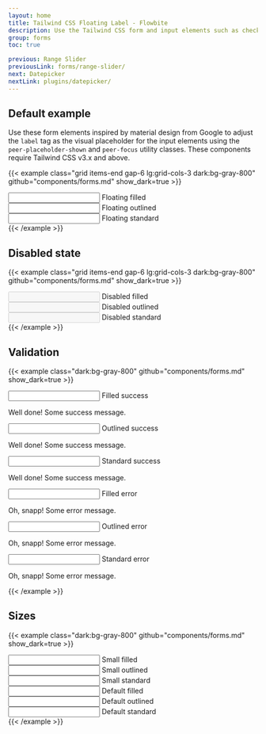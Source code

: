 ```yaml
---
layout: home
title: Tailwind CSS Floating Label - Flowbite
description: Use the Tailwind CSS form and input elements such as checkboxes, radios, textarea, text inputs to collect information from users with Flowbite
group: forms
toc: true

previous: Range Slider
previousLink: forms/range-slider/
next: Datepicker
nextLink: plugins/datepicker/
---
```


## Default example

Use these form elements inspired by material design from Google to adjust the `label` tag as the visual placeholder for the input elements using the `peer-placeholder-shown` and `peer-focus` utility classes. These components require Tailwind CSS v3.x and above.

{{< example class="grid items-end gap-6 lg:grid-cols-3 dark:bg-gray-800" github="components/forms.md" show_dark=true >}}
<div class="relative">
    <input type="text" id="floating_filled" class="block rounded-t-lg px-2.5 pb-2.5 pt-5 w-full text-sm text-gray-900 bg-gray-50 dark:bg-gray-700 border-0 border-b-2 border-gray-300 appearance-none dark:text-white dark:border-gray-600 dark:focus:border-blue-500 focus:outline-none focus:ring-0 focus:border-blue-600 peer" placeholder=" " required />
    <label for="floating_filled" class="absolute text-sm text-gray-500 dark:text-gray-400 duration-300 transform -translate-y-4 scale-75 top-4 z-10 origin-[0] left-2.5 peer-focus:text-blue-600 peer-focus:dark:text-blue-500 peer-placeholder-shown:scale-100 peer-placeholder-shown:translate-y-0 peer-focus:scale-75 peer-focus:-translate-y-4">Floating filled</label>
</div>
<div class="relative">
    <input type="text" id="floating_outlined" class="block px-2.5 pb-2.5 pt-4 w-full text-sm text-gray-900 bg-transparent rounded-lg border-1 border-gray-300 appearance-none dark:text-white dark:border-gray-600 dark:focus:border-blue-500 focus:outline-none focus:ring-0 focus:border-blue-600 peer" placeholder=" " required />
    <label for="floating_outlined" class="absolute text-sm text-gray-500 dark:text-gray-400 duration-300 transform -translate-y-4 scale-75 top-2 z-10 origin-[0] bg-white dark:bg-gray-800 px-2 peer-focus:px-2 peer-focus:text-blue-600 peer-focus:dark:text-blue-500 peer-placeholder-shown:scale-100 peer-placeholder-shown:-translate-y-1/2 peer-placeholder-shown:top-1/2 peer-focus:top-2 peer-focus:scale-75 peer-focus:-translate-y-4 left-1">Floating outlined</label>
</div>
<div class="relative z-0">
    <input type="text" id="floating_standard" class="block py-2.5 px-0 w-full text-sm text-gray-900 bg-transparent border-0 border-b-2 border-gray-300 appearance-none dark:text-white dark:border-gray-600 dark:focus:border-blue-500 focus:outline-none focus:ring-0 focus:border-blue-600 peer" placeholder=" " required />
    <label for="floating_standard" class="absolute text-sm text-gray-500 dark:text-gray-400 duration-300 transform -translate-y-6 scale-75 top-3 -z-10 origin-[0] peer-focus:left-0 peer-focus:text-blue-600 peer-focus:dark:text-blue-500 peer-placeholder-shown:scale-100 peer-placeholder-shown:translate-y-0 peer-focus:scale-75 peer-focus:-translate-y-6">Floating standard</label>
</div>
{{< /example >}}

## Disabled state

{{< example class="grid items-end gap-6 lg:grid-cols-3 dark:bg-gray-800" github="components/forms.md" show_dark=true >}}
<div class="relative">
    <input type="text" id="disabled_filled" class="block rounded-t-lg px-2.5 pb-2.5 pt-5 w-full text-sm text-gray-900 bg-gray-50 dark:bg-gray-700 border-0 border-b-2 border-gray-300 appearance-none dark:text-white dark:border-gray-600 dark:focus:border-blue-500 focus:outline-none focus:ring-0 focus:border-blue-600 peer" placeholder=" " disabled />
    <label for="disabled_filled" class="absolute text-sm text-gray-400 dark:text-gray-500 duration-300 transform -translate-y-4 scale-75 top-4 z-10 origin-[0] left-2.5 peer-focus:text-blue-600 peer-focus:dark:text-blue-500 peer-placeholder-shown:scale-100 peer-placeholder-shown:translate-y-0 peer-focus:scale-75 peer-focus:-translate-y-4">Disabled filled</label>
</div>
<div class="relative">
    <input type="text" id="disabled_outlined" class="block px-2.5 pb-2.5 pt-4 w-full text-sm text-gray-900 bg-transparent rounded-lg border-1 border-gray-300 appearance-none dark:text-white dark:border-gray-600 dark:focus:border-blue-500 focus:outline-none focus:ring-0 focus:border-blue-600 peer" placeholder=" " disabled />
    <label for="disabled_outlined" class="absolute text-sm text-gray-400 dark:text-gray-500 duration-300 transform -translate-y-4 scale-75 top-2 z-10 origin-[0] bg-white dark:bg-gray-800 px-2 peer-focus:px-2 peer-focus:text-blue-600 peer-focus:dark:text-blue-500 peer-placeholder-shown:scale-100 peer-placeholder-shown:-translate-y-1/2 peer-placeholder-shown:top-1/2 peer-focus:top-2 peer-focus:scale-75 peer-focus:-translate-y-4 left-1">Disabled outlined</label>
</div>
<div class="relative z-0">
    <input type="text" id="disabled_standard" class="block py-2.5 px-0 w-full text-sm text-gray-900 bg-transparent border-0 border-b-2 border-gray-300 appearance-none dark:text-white dark:border-gray-600 dark:focus:border-blue-500 focus:outline-none focus:ring-0 focus:border-blue-600 peer" placeholder=" " disabled />
    <label for="disabled_standard" class="absolute text-sm text-gray-400 dark:text-gray-500 duration-300 transform -translate-y-6 scale-75 top-3 -z-10 origin-[0] peer-focus:left-0 peer-focus:text-blue-600 peer-focus:dark:text-blue-500 peer-placeholder-shown:scale-100 peer-placeholder-shown:translate-y-0 peer-focus:scale-75 peer-focus:-translate-y-6">Disabled standard</label>
</div>
{{< /example >}}

## Validation

{{< example class="dark:bg-gray-800" github="components/forms.md" show_dark=true >}}
<!-- Success messages -->
<div class="grid items-end gap-6 mb-6 lg:grid-cols-3">
    <div>
        <div class="relative">
            <input type="text" id="filled_success" aria-describedby="filled_success_help" class="block rounded-t-lg px-2.5 pb-2.5 pt-5 w-full text-sm text-gray-900 bg-gray-50 dark:bg-gray-700 border-0 border-b-2 border-green-600 dark:border-green-500 appearance-none dark:text-white dark:focus:border-green-500 focus:outline-none focus:ring-0 focus:border-green-600 peer" placeholder=" " required />
            <label for="filled_success" class="absolute text-sm text-green-600 dark:text-green-500 duration-300 transform -translate-y-4 scale-75 top-4 z-10 origin-[0] left-2.5 peer-placeholder-shown:scale-100 peer-placeholder-shown:translate-y-0 peer-focus:scale-75 peer-focus:-translate-y-4">Filled success</label>
        </div>
        <p id="filled_success_help" class="mt-2 text-xs text-green-600 dark:text-green-400"><span class="font-medium">Well done!</span> Some success message.</p>
    </div>
    <div>   
        <div class="relative">
            <input type="text" id="outlined_success" aria-describedby="outlined_success_help" class="block px-2.5 pb-2.5 pt-4 w-full text-sm text-gray-900 bg-transparent rounded-lg border-1 border-green-600 appearance-none dark:text-white dark:border-green-500 dark:focus:border-green-500 focus:outline-none focus:ring-0 focus:border-green-600 peer" placeholder=" " required />
            <label for="outlined_success" class="absolute text-sm text-green-600 dark:text-green-500 duration-300 transform -translate-y-4 scale-75 top-2 z-10 origin-[0] bg-white dark:bg-gray-800 px-2 peer-focus:px-2 peer-placeholder-shown:scale-100 peer-placeholder-shown:-translate-y-1/2 peer-placeholder-shown:top-1/2 peer-focus:top-2 peer-focus:scale-75 peer-focus:-translate-y-4 left-1">Outlined success</label>
        </div>
        <p id="outlined_success_help" class="mt-2 text-xs text-green-600 dark:text-green-400"><span class="font-medium">Well done!</span> Some success message.</p>    
    </div>
    <div>
        <div class="relative z-0">
            <input type="text" id="standard_success" aria-describedby="standard_success_help" class="block py-2.5 px-0 w-full text-sm text-gray-900 bg-transparent border-0 border-b-2 border-green-600 appearance-none dark:text-white dark:border-green-500 dark:focus:border-green-500 focus:outline-none focus:ring-0 focus:border-green-600 peer" placeholder=" " required />
            <label for="standard_success" class="absolute text-sm text-green-600 dark:text-green-500 duration-300 transform -translate-y-6 scale-75 top-3 -z-10 origin-[0] peer-focus:left-0 peer-placeholder-shown:scale-100 peer-placeholder-shown:translate-y-0 peer-focus:scale-75 peer-focus:-translate-y-6">Standard success</label>
        </div>
        <p id="standard_success_help" class="mt-2 text-xs text-green-600 dark:text-green-400"><span class="font-medium">Well done!</span> Some success message.</p>
    </div>
</div>

<!-- Error messages -->
<div class="grid items-end gap-6 lg:grid-cols-3">
    <div>
        <div class="relative">
            <input type="text" id="filled_error" aria-describedby="filled_error_help" class="block rounded-t-lg px-2.5 pb-2.5 pt-5 w-full text-sm text-gray-900 bg-gray-50 dark:bg-gray-700 border-0 border-b-2 appearance-none dark:text-white dark:border-red-500 focus:outline-none focus:ring-0 border-red-600 focus:border-red-600 dark:focus-border-red-500 peer" placeholder=" " required />
            <label for="filled_error" class="absolute text-sm duration-300 transform -translate-y-4 scale-75 top-4 z-10 origin-[0] left-2.5 text-red-600 dark:text-red-500 peer-placeholder-shown:scale-100 peer-placeholder-shown:translate-y-0 peer-focus:scale-75 peer-focus:-translate-y-4">Filled error</label>
        </div>
        <p id="filled_error_help" class="mt-2 text-xs text-red-600 dark:text-red-400"><span class="font-medium">Oh, snapp!</span> Some error message.</p>
    </div>
    <div>   
        <div class="relative">
            <input type="text" id="outlined_error" aria-describedby="outlined_error_help" class="block px-2.5 pb-2.5 pt-4 w-full text-sm text-gray-900 bg-transparent rounded-lg border-1 appearance-none dark:text-white dark:border-red-500 border-red-600 dark:focus:border-red-500 focus:outline-none focus:ring-0 focus:border-red-600 peer" placeholder=" " required />
            <label for="outlined_error" class="absolute text-sm text-red-600 dark:text-red-500 duration-300 transform -translate-y-4 scale-75 top-2 z-10 origin-[0] bg-white dark:bg-gray-800 px-2 peer-focus:px-2 peer-placeholder-shown:scale-100 peer-placeholder-shown:-translate-y-1/2 peer-placeholder-shown:top-1/2 peer-focus:top-2 peer-focus:scale-75 peer-focus:-translate-y-4 left-1">Outlined error</label>
        </div>
        <p id="outlined_error_help" class="mt-2 text-xs text-red-600 dark:text-red-400"><span class="font-medium">Oh, snapp!</span> Some error message.</p>    
    </div>
    <div>
        <div class="relative z-0">
            <input type="text" id="standard_error" aria-describedby="standard_error_help" class="block py-2.5 px-0 w-full text-sm text-gray-900 bg-transparent border-0 border-b-2 border-red-600 appearance-none dark:text-white dark:border-red-500 dark:focus:border-red-500 focus:outline-none focus:ring-0 focus:border-red-600 peer" placeholder=" " required />
            <label for="standard_error" class="absolute text-sm text-red-600 dark:text-red-500 duration-300 transform -translate-y-6 scale-75 top-3 -z-10 origin-[0] peer-focus:left-0 peer-placeholder-shown:scale-100 peer-placeholder-shown:translate-y-0 peer-focus:scale-75 peer-focus:-translate-y-6">Standard error</label>
        </div>
        <p id="standard_error_help" class="mt-2 text-xs text-red-600 dark:text-red-400"><span class="font-medium">Oh, snapp!</span> Some error message.</p>
    </div>
</div>
{{< /example >}}

## Sizes

{{< example class="dark:bg-gray-800" github="components/forms.md" show_dark=true >}}
<div class="grid items-end gap-6 mb-6 lg:grid-cols-3">
    <div class="relative">
        <input type="text" id="small_filled" class="block rounded-t-lg px-2.5 pb-1.5 pt-4 w-full text-sm text-gray-900 bg-gray-50 dark:bg-gray-700 border-0 border-b-2 border-gray-300 appearance-none dark:text-white dark:border-gray-600 dark:focus:border-blue-500 focus:outline-none focus:ring-0 focus:border-blue-600 peer" placeholder=" " required />
        <label for="small_filled" class="absolute text-sm text-gray-500 dark:text-gray-400 duration-300 transform -translate-y-3 scale-75 top-3 z-10 origin-[0] left-2.5 peer-focus:text-blue-600 peer-focus:dark:text-blue-500 peer-placeholder-shown:scale-100 peer-placeholder-shown:translate-y-0 peer-focus:scale-75 peer-focus:-translate-y-3">Small filled</label>
    </div>
    <div class="relative">
        <input type="text" id="small_outlined" class="block px-2.5 pb-1.5 pt-3 w-full text-sm text-gray-900 bg-transparent rounded-lg border-1 border-gray-300 appearance-none dark:text-white dark:border-gray-600 dark:focus:border-blue-500 focus:outline-none focus:ring-0 focus:border-blue-600 peer" placeholder=" " required />
        <label for="small_outlined" class="absolute text-sm text-gray-500 dark:text-gray-400 duration-300 transform -translate-y-3 scale-75 top-1 z-10 origin-[0] bg-white dark:bg-gray-800 px-2 peer-focus:px-2 peer-focus:text-blue-600 peer-focus:dark:text-blue-500 peer-placeholder-shown:scale-100 peer-placeholder-shown:-translate-y-1/2 peer-placeholder-shown:top-1/2 peer-focus:top-1 peer-focus:scale-75 peer-focus:-translate-y-3 left-1">Small outlined</label>
    </div>
    <div class="relative z-0">
        <input type="text" id="small_standard" class="block w-full px-0 py-2 text-sm text-gray-900 bg-transparent border-0 border-b-2 border-gray-300 appearance-none dark:text-white dark:border-gray-600 dark:focus:border-blue-500 focus:outline-none focus:ring-0 focus:border-blue-600 peer" placeholder=" " required />
        <label for="small_standard" class="absolute text-sm text-gray-500 dark:text-gray-400 duration-300 transform -translate-y-6 scale-75 top-3 -z-10 origin-[0] peer-focus:left-0 peer-focus:text-blue-600 peer-focus:dark:text-blue-500 peer-placeholder-shown:scale-100 peer-placeholder-shown:translate-y-0 peer-focus:scale-75 peer-focus:-translate-y-6">Small standard</label>
    </div>
</div>
<div class="grid items-end gap-6 lg:grid-cols-3">
    <div class="relative">
        <input type="text" id="default_filled" class="block rounded-t-lg px-2.5 pb-2.5 pt-5 w-full text-sm text-gray-900 bg-gray-50 dark:bg-gray-700 border-0 border-b-2 border-gray-300 appearance-none dark:text-white dark:border-gray-600 dark:focus:border-blue-500 focus:outline-none focus:ring-0 focus:border-blue-600 peer" placeholder=" " required />
        <label for="default_filled" class="absolute text-sm text-gray-500 dark:text-gray-400 duration-300 transform -translate-y-4 scale-75 top-4 z-10 origin-[0] left-2.5 peer-focus:text-blue-600 peer-focus:dark:text-blue-500 peer-placeholder-shown:scale-100 peer-placeholder-shown:translate-y-0 peer-focus:scale-75 peer-focus:-translate-y-4">Default filled</label>
    </div>
    <div class="relative">
        <input type="text" id="default_outlined" class="block px-2.5 pb-2.5 pt-4 w-full text-sm text-gray-900 bg-transparent rounded-lg border-1 border-gray-300 appearance-none dark:text-white dark:border-gray-600 dark:focus:border-blue-500 focus:outline-none focus:ring-0 focus:border-blue-600 peer" placeholder=" " required />
        <label for="default_outlined" class="absolute text-sm text-gray-500 dark:text-gray-400 duration-300 transform -translate-y-4 scale-75 top-2 z-10 origin-[0] bg-white dark:bg-gray-800 px-2 peer-focus:px-2 peer-focus:text-blue-600 peer-focus:dark:text-blue-500 peer-placeholder-shown:scale-100 peer-placeholder-shown:-translate-y-1/2 peer-placeholder-shown:top-1/2 peer-focus:top-2 peer-focus:scale-75 peer-focus:-translate-y-4 left-1">Default outlined</label>
    </div>
    <div class="relative z-0">
        <input type="text" id="default_standard" class="block py-2.5 px-0 w-full text-sm text-gray-900 bg-transparent border-0 border-b-2 border-gray-300 appearance-none dark:text-white dark:border-gray-600 dark:focus:border-blue-500 focus:outline-none focus:ring-0 focus:border-blue-600 peer" placeholder=" " required />
        <label for="default_standard" class="absolute text-sm text-gray-500 dark:text-gray-400 duration-300 transform -translate-y-6 scale-75 top-3 -z-10 origin-[0] peer-focus:left-0 peer-focus:text-blue-600 peer-focus:dark:text-blue-500 peer-placeholder-shown:scale-100 peer-placeholder-shown:translate-y-0 peer-focus:scale-75 peer-focus:-translate-y-6">Default standard</label>
    </div>
</div>
{{< /example >}}